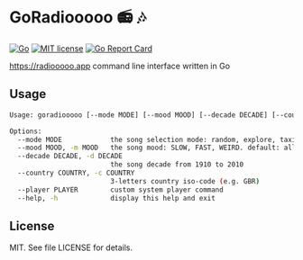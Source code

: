 # GoRadiooooo :radio: :notes:

[![Go](https://github.com/olshevskiy87/goradiooooo/workflows/Go/badge.svg)](https://github.com/olshevskiy87/goradiooooo/actions) [![MIT license](https://img.shields.io/badge/License-MIT-blue.svg)](https://lbesson.mit-license.org/) [![Go Report Card](https://goreportcard.com/badge/github.com/olshevskiy87/goradiooooo)](https://goreportcard.com/report/github.com/olshevskiy87/goradiooooo)

https://radiooooo.app command line interface written in Go

## Usage

```bash
Usage: goradiooooo [--mode MODE] [--mood MOOD] [--decade DECADE] [--country COUNTRY] [--player PLAYER]

Options:
  --mode MODE            the song selection mode: random, explore, taxi [default: random]
  --mood MOOD, -m MOOD   the song mood: SLOW, FAST, WEIRD. default: all moods
  --decade DECADE, -d DECADE
                         the song decade from 1910 to 2010
  --country COUNTRY, -c COUNTRY
                         3-letters country iso-code (e.g. GBR)
  --player PLAYER        custom system player command
  --help, -h             display this help and exit
```

## License

MIT. See file LICENSE for details.
